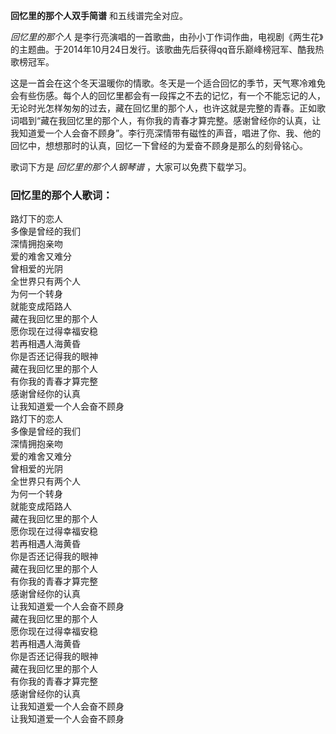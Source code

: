 

**回忆里的那个人双手简谱** 和五线谱完全对应。

_回忆里的那个人_
是李行亮演唱的一首歌曲，由孙小丁作词作曲，电视剧《两生花》的主题曲。于2014年10月24日发行。该歌曲先后获得qq音乐巅峰榜冠军、酷我热歌榜冠军。

这是一首会在这个冬天温暖你的情歌。冬天是一个适合回忆的季节，天气寒冷难免会有些伤感。每个人的回忆里都会有一段挥之不去的记忆，有一个不能忘记的人，无论时光怎样匆匆的过去，藏在回忆里的那个人，也许这就是完整的青春。正如歌词唱到“藏在我回忆里的那个人，有你我的青春才算完整。感谢曾经你的认真，让我知道爱一个人会奋不顾身”。李行亮深情带有磁性的声音，唱进了你、我、他的回忆中，想想那时的认真，回忆一下曾经的为爱奋不顾身是那么的刻骨铭心。

歌词下方是 _回忆里的那个人钢琴谱_ ，大家可以免费下载学习。

### 回忆里的那个人歌词：

路灯下的恋人  
多像是曾经的我们  
深情拥抱亲吻  
爱的难舍又难分  
曾相爱的光阴  
全世界只有两个人  
为何一个转身  
就能变成陌路人  
藏在我回忆里的那个人  
愿你现在过得幸福安稳  
若再相遇人海黄昏  
你是否还记得我的眼神  
藏在我回忆里的那个人  
有你我的青春才算完整  
感谢曾经你的认真  
让我知道爱一个人会奋不顾身  
路灯下的恋人  
多像是曾经的我们  
深情拥抱亲吻  
爱的难舍又难分  
曾相爱的光阴  
全世界只有两个人  
为何一个转身  
就能变成陌路人  
藏在我回忆里的那个人  
愿你现在过得幸福安稳  
若再相遇人海黄昏  
你是否还记得我的眼神  
藏在我回忆里的那个人  
有你我的青春才算完整  
感谢曾经你的认真  
让我知道爱一个人会奋不顾身  
藏在我回忆里的那个人  
愿你现在过得幸福安稳  
若再相遇人海黄昏  
你是否还记得我的眼神  
藏在我回忆里的那个人  
有你我的青春才算完整  
感谢曾经你的认真  
让我知道爱一个人会奋不顾身  
让我知道爱一个人会奋不顾身


